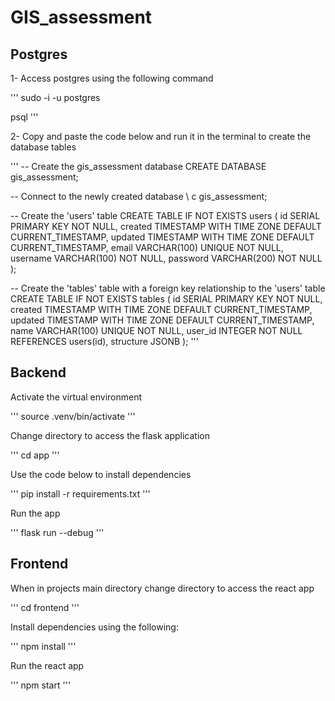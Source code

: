# GIS_assessment

## Postgres

1- Access postgres using the following command

'''
sudo -i -u postgres

psql
'''

2- Copy and paste the code below and run it in the terminal to create the database tables

'''
-- Create the gis_assessment database
CREATE DATABASE gis_assessment;

-- Connect to the newly created database
\ c gis_assessment;

-- Create the 'users' table
CREATE TABLE IF NOT EXISTS users (
id SERIAL PRIMARY KEY NOT NULL,
created TIMESTAMP WITH TIME ZONE DEFAULT CURRENT_TIMESTAMP,
updated TIMESTAMP WITH TIME ZONE DEFAULT CURRENT_TIMESTAMP,
email VARCHAR(100) UNIQUE NOT NULL,
username VARCHAR(100) NOT NULL,
password VARCHAR(200) NOT NULL
);

-- Create the 'tables' table with a foreign key relationship to the 'users' table
CREATE TABLE IF NOT EXISTS tables (
id SERIAL PRIMARY KEY NOT NULL,
created TIMESTAMP WITH TIME ZONE DEFAULT CURRENT_TIMESTAMP,
updated TIMESTAMP WITH TIME ZONE DEFAULT CURRENT_TIMESTAMP,
name VARCHAR(100) UNIQUE NOT NULL,
user_id INTEGER NOT NULL REFERENCES users(id),
structure JSONB
);
'''

## Backend

Activate the virtual environment

'''
source .venv/bin/activate
'''

Change directory to access the flask application

'''
cd app
'''

Use the code below to install dependencies

'''
pip install -r requirements.txt
'''

Run the app

'''
flask run --debug
'''

## Frontend

When in projects main directory change directory to access the react app

'''
cd frontend
'''

Install dependencies using the following:

'''
npm install
'''

Run the react app

'''
npm start
'''
